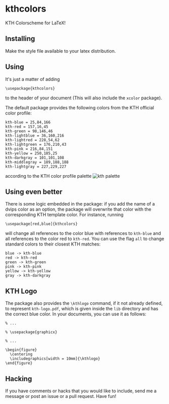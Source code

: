 # kthcolors
KTH Colorscheme for LaTeX!

## Installing
Make the style file available to your latex distribution.

## Using
It's just a matter of adding
```
\usepackage{kthcolors}
```
to the header of your document (This will also include the `xcolor` package).

The default package provides the following colors from the KTH official color profile:
```
kth-blue = 25,84,166
kth-red = 157,16,45
kth-green = 98,146,46
kth-lightblue = 36,160,216
kth-lightred = 228,54,62
kth-lightgreen = 176,210,43
kth-pink = 216,84,151
kth-yellow = 250,185,25
kth-darkgray = 101,101,108
kth-middlegray = 189,188,188
kth-lightgray = 227,229,227
```
according to the KTH color profile palette
![kth palette](https://intra.kth.se/polopoly_fs/1.486828!/image/fargreferens_png.png)

## Using even better
There is some logic embedded in the package: if you add the name of a dvips color as an option, the package will overwrite that color with the corresponding KTH template color. For instance, running
```
\usepackage[red,blue]{kthcolors}
```
will change all references to the color blue with references to `kth-blue` and all references to the color red to `kth-red`. You can use the flag `all` to change standard colors to their closest KTH matches:
```
blue -> kth-blue
red -> kth-red
green -> kth-green
pink -> kth-pink
yellow -> kth-yellow
gray -> kth-darkgray
```

## KTH Logo

The package also provides the `\kthlogo` command, if it not already defined,
to represent `kth-logo.pdf`, which is given inside the `lib` directory and
has the correct blue color. In your documents, you can use it as follows:

```
% ...

% \usepackage{graphicx}

% ...

\begin{figure}
  \centering
  \includegraphics[width = 10mm]{\kthlogo}
\end{figure}

```

## Hacking
If you have comments or hacks that you would like to include, send me a message or post an issue or a pull request. Have fun!
